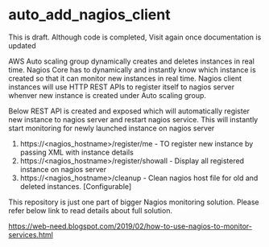 # auto_add_nagios_client
This is draft. Although code is completed, Visit again once documentation is updated

AWS Auto scaling group dynamically creates and deletes instances in real time. Nagios Core has to dynamically and instantly know which instance is created so that it can monitor new instances in real time. Nagios client instances will use HTTP REST APIs to register itself to nagios server whenver new instance is created under Auto scaling group.

Below REST API is created and exposed which will automatically register new instance to nagios server and restart nagios service. This will instantly start monitoring for newly launched instance on nagios server

1. https://<nagios_hostname>/register/me - TO register new instance by passing XML with instance details
2. https://<nagios_hostname>/register/showall - Display all registered instance on nagios server
3. https://<nagios_hostname>/cleanup - Clean nagios host file for old and deleted instances. [Configurable]

This repository is just one part of bigger Nagios monitoring solution. Please refer below link to read details about full solution.

https://web-need.blogspot.com/2019/02/how-to-use-nagios-to-monitor-services.html
